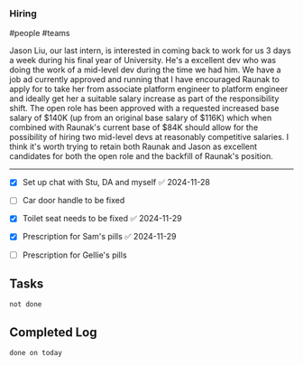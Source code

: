 
### Hiring  
#people #teams 

Jason Liu, our last intern, is interested in coming back to work for us 3 days a week during his final year of University. He's a excellent dev who was doing the work of a mid-level dev during the time we had him. 
We have a job ad currently approved and running that I have encouraged Raunak to apply for to take her from associate platform engineer to platform engineer and ideally get her a suitable salary increase as part of the responsibility shift.
The open role has been approved with a requested increased base salary of $140K (up from an original base salary of $116K) which when combined with Raunak's current base of $84K should allow for the possibility of hiring two mid-level devs at reasonably competitive salaries.
I think it's worth trying to retain both Raunak and Jason as excellent candidates for both the open role and the backfill of Raunak's position. 

---

- [x] Set up chat with Stu, DA and myself ✅ 2024-11-28
- [ ] Car door handle to be fixed
- [x] Toilet seat needs to be fixed ✅ 2024-11-29
- [x] Prescription for Sam's pills ✅ 2024-11-29
- [ ] Prescription for Gellie's pills



## Tasks
```tasks
not done
```

## Completed Log
```tasks
done on today
`````
